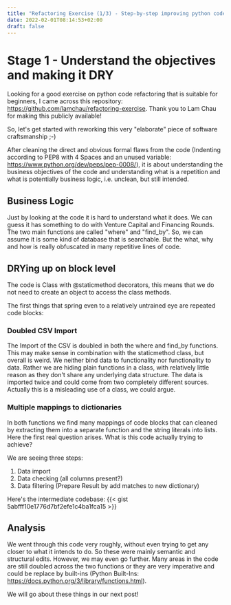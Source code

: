 ```yaml
---
title: "Refactoring Exercise (1/3) - Step-by-step improving python code"
date: 2022-02-01T08:14:53+02:00
draft: false
---
```


# Stage 1 - Understand the objectives and making it DRY 

Looking for a good exercise on python code refactoring that is suitable for beginners, I came across this repository: https://github.com/lamchau/refactoring-exercise. Thank you to Lam Chau for making this publicly available!

So, let's get started with reworking this very "elaborate" piece of software craftsmanship ;-)

After cleaning the direct and obvious formal flaws from the code (Indenting according to PEP8 with 4 Spaces and an unused variable: https://www.python.org/dev/peps/pep-0008/), it is about understanding the business objectives of the code and understanding what is a repetition and what is potentially business logic, i.e. unclean, but still intended.

## Business Logic

Just by looking at the code it is hard to understand what it does. We can guess it has something to do with Venture Capital and Financing Rounds. The two main functions are called "where" and "find_by". So, we can assume it is some kind of database that is searchable. But the what, why and how is really obfuscated in many repetitive lines of code. 

## DRYing up on block level 
The code is Class with @staticmethod decorators, this means that we do not need to create an object to access the class methods. 

The first things that spring even to a relatively untrained eye are repeated code blocks:

### Doubled CSV Import

The Import of the CSV is doubled in both the where and find_by functions. This may make sense in combination with the staticmethod class, but overall is weird. We neither bind data to functionality nor functionality to data. Rather we are hiding plain functions in a class, with relatively little reason as they don't share any underlying data structure. The data is imported twice and could come from two completely different sources. Actually this is a misleading use of a class, we could argue.

### Multiple mappings to dictionaries

In both functions we find many mappings of code blocks that can cleaned by extracting them into a separate function and the string literals into lists. Here the first real question arises. What is this code actually trying to achieve? 

We are seeing three steps:
1. Data import
2. Data checking (all columns present?)
3. Data filtering (Prepare Result by add matches to new dictionary)


Here's the intermediate codebase:
{{< gist 5abfff10e1776d7bf2efe1c4ba1fca15 >}}

## Analysis

We went through this code very roughly, without even trying to get any closer to what it intends to do. So these were mainly semantic and structural edits. However, we may even go further. Many areas in the code are still doubled across the two functions or they are very imperative and could be replace by built-ins (Python Built-Ins: https://docs.python.org/3/library/functions.html).

We will go about these things in our next post!
